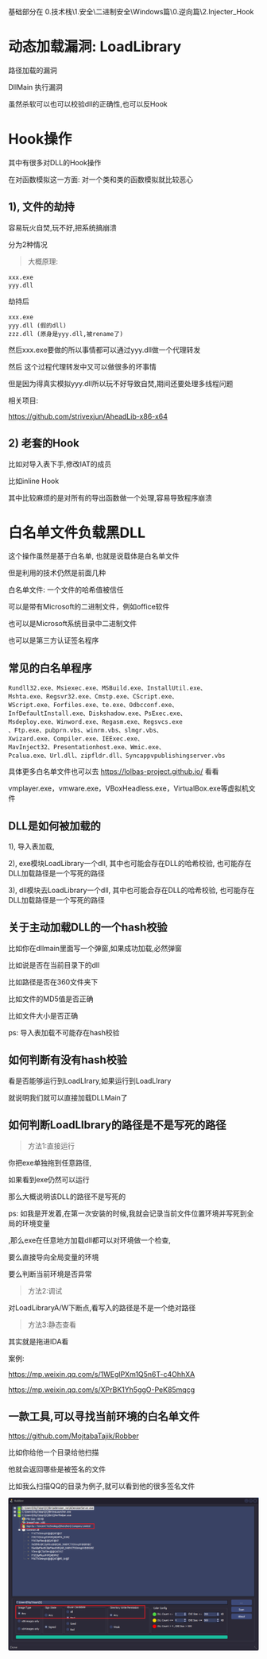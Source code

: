  



基础部分在 0.技术栈\1.安全\二进制安全\Windows篇\0.逆向篇\2.Injecter_Hook

# 动态加载漏洞: LoadLibrary



路径加载的漏洞

DllMain 执行漏洞

虽然杀软可以也可以校验dll的正确性,也可以反Hook



# Hook操作

其中有很多对DLL的Hook操作

在对函数模拟这一方面: 对一个类和类的函数模拟就比较恶心

## 1), 文件的劫持

容易玩火自焚,玩不好,把系统搞崩溃



分为2种情况



> 大概原理:

```
xxx.exe
yyy.dll
```

劫持后

```
xxx.exe
yyy.dll (假的dll)
zzz.dll (原身是yyy.dll,被rename了)
```

然后xxx.exe要做的所以事情都可以通过yyy.dll做一个代理转发

然后 这个过程代理转发中又可以做很多的坏事情

但是因为得真实模拟yyy.dll所以玩不好导致自焚,期间还要处理多线程问题



相关项目:

https://github.com/strivexjun/AheadLib-x86-x64



## 2) 老套的Hook



比如对导入表下手,修改IAT的成员

比如inline Hook

其中比较麻烦的是对所有的导出函数做一个处理,容易导致程序崩溃

 



# 白名单文件负载黑DLL

这个操作虽然是基于白名单, 也就是说载体是白名单文件

但是利用的技术仍然是前面几种





白名单文件: 一个文件的哈希值被信任

可以是带有Microsoft的二进制文件，例如office软件

也可以是Microsoft系统目录中二进制文件

也可以是第三方认证签名程序



## 常见的白名单程序

```
Rundll32.exe、Msiexec.exe、MSBuild.exe、InstallUtil.exe、
Mshta.exe、Regsvr32.exe、Cmstp.exe、CScript.exe、
WScript.exe、Forfiles.exe、te.exe、Odbcconf.exe、
InfDefaultInstall.exe、Diskshadow.exe、PsExec.exe、
Msdeploy.exe、Winword.exe、Regasm.exe、Regsvcs.exe
、Ftp.exe、pubprn.vbs、winrm.vbs、slmgr.vbs、
Xwizard.exe、Compiler.exe、IEExec.exe、
MavInject32、Presentationhost.exe、Wmic.exe、
Pcalua.exe、Url.dll、zipfldr.dll、Syncappvpublishingserver.vbs
```

具体更多白名单文件也可以去 https://lolbas-project.github.io/ 看看

vmplayer.exe，vmware.exe，VBoxHeadless.exe，VirtualBox.exe等虚拟机文件



## DLL是如何被加载的

1), 导入表加载,

2), exe模块LoadLibrary一个dll, 其中也可能会存在DLL的哈希校验, 也可能存在DLL加载路径是一个写死的路径

3), dll模块去LoadLibrary一个dll, 其中也可能会存在DLL的哈希校验, 也可能存在DLL加载路径是一个写死的路径



## 关于主动加载DLL的一个hash校验

比如你在dllmain里面写一个弹窗,如果成功加载,必然弹窗



比如说是否在当前目录下的dll

比如路径是否在360文件夹下

比如文件的MD5值是否正确

比如文件大小是否正确

ps: 导入表加载不可能存在hash校验



## 如何判断有没有hash校验



看是否能够运行到LoadLIrary,如果运行到LoadLIrary

就说明我们就可以直接加载DLLMain了





## 如何判断LoadLIbrary的路径是不是写死的路径

> 方法1:直接运行

你把exe单独拖到任意路径,

如果看到exe仍然可以运行

那么大概说明该DLL的路径不是写死的

ps: 如我是开发着,在第一次安装的时候,我就会记录当前文件位置环境并写死到全局的环境变量

,那么exe在任意地方加载dll都可以对环境做一个检查,

要么直接导向全局变量的环境

要么判断当前环境是否异常





> 方法2:调试

对LoadLibraryA/W下断点,看写入的路径是不是一个绝对路径



>方法3:静态查看

其实就是拖进IDA看



案例:

https://mp.weixin.qq.com/s/1WEglPXm1Q5n6T-c4OhhXA

https://mp.weixin.qq.com/s/XPrBK1Yh5ggO-PeK85mqcg



## 一款工具,可以寻找当前环境的白名单文件

https://github.com/MojtabaTajik/Robber

比如你给他一个目录给他扫描

他就会返回哪些是被签名的文件



比如我么扫描QQ的目录为例子,就可以看到他的很多签名文件

![image-20230728141757746](img/image-20230728141757746.png)